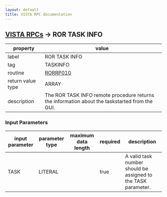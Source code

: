```yaml
---
layout: default
title: VISTA RPC documentation
---
```




## [VISTA RPCs](TableOfContent.md) &#8594; ROR TASK INFO 

 property | value 
--- | --- 
 label | ROR TASK INFO
 tag | TASKINFO
 routine | [RORRP010](http://code.osehra.org/dox/Routine_RORRP010_source.html)
 return value type | ARRAY
 description | The ROR TASK INFO remote procedure returns the information about the taskstarted from the GUI.

### Input Parameters

| input parameter | parameter type | maximum data length | required | description | 
| --- | --- | --- | --- | --- | 
| TASK | LITERAL |  | true | A valid task number should be assigned to the TASK parameter. | 